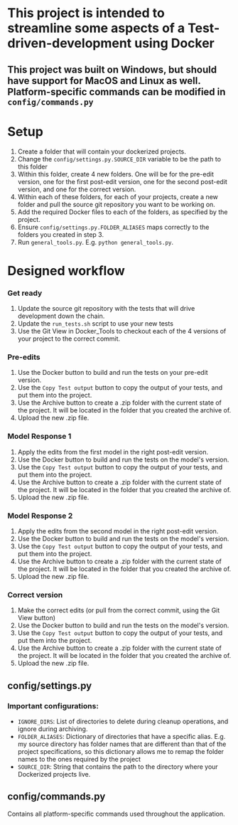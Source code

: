 # This project is intended to streamline some aspects of a Test-driven-development using Docker
## This project was built on Windows, but should have support for MacOS and Linux as well. Platform-specific commands can be modified in `config/commands.py`


# Setup
1. Create a folder that will contain your dockerized projects.
2. Change the `config/settings.py.SOURCE_DIR` variable to be the path to this folder
3. Within this folder, create 4 new folders. One will be for the pre-edit version, one for the first post-edit version, one for the second post-edit version, and one for the correct version.
4. Within each of these folders, for each of your projects, create a new folder and pull the source git repository you want to be working on.
5. Add the required Docker files to each of the folders, as specified by the project.
6. Ensure `config/settings.py.FOLDER_ALIASES` maps correctly to the folders you created in step 3.
7. Run `general_tools.py`. E.g. `python general_tools.py`.

# Designed workflow
### Get ready
1. Update the source git repository with the tests that will drive development down the chain.
2. Update the `run_tests.sh` script to use your new tests
3. Use the Git View in Docker_Tools to checkout each of the 4 versions of your project to the correct commit.
### Pre-edits
1. Use the Docker button to build and run the tests on your pre-edit version.
2. Use the `Copy Test output` button to copy the output of your tests, and put them into the project.
3. Use the Archive button to create a .zip folder with the current state of the project. It will be located in the folder that you created the archive of.
4. Upload the new .zip file.
### Model Response 1
1. Apply the edits from the first model in the right post-edit version.
2. Use the Docker button to build and run the tests on the model's version.
3. Use the `Copy Test output` button to copy the output of your tests, and put them into the project.
4. Use the Archive button to create a .zip folder with the current state of the project. It will be located in the folder that you created the archive of.
5. Upload the new .zip file.
### Model Response 2
1. Apply the edits from the second model in the right post-edit version.
2. Use the Docker button to build and run the tests on the model's version.
3. Use the `Copy Test output` button to copy the output of your tests, and put them into the project.
4. Use the Archive button to create a .zip folder with the current state of the project. It will be located in the folder that you created the archive of.
5. Upload the new .zip file.
### Correct version
1. Make the correct edits (or pull from the correct commit, using the Git View button)
2. Use the Docker button to build and run the tests on the model's version.
3. Use the `Copy Test output` button to copy the output of your tests, and put them into the project.
4. Use the Archive button to create a .zip folder with the current state of the project. It will be located in the folder that you created the archive of.
5. Upload the new .zip file.


## config/settings.py

### Important configurations:
- `IGNORE_DIRS`: List of directories to delete during cleanup operations, and ignore during archiving.
- `FOLDER_ALIASES`: Dictionary of directories that have a specific alias. E.g. my source directory has folder names that are different than that of the project specifications, so this dictionary allows me to remap the folder names to the ones required by the project
- `SOURCE_DIR`: String that contains the path to the directory where your Dockerized projects live.

  

## config/commands.py

Contains all platform-specific commands used throughout the application. 